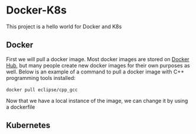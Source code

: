 # Docker-K8s

This project is a hello world for Docker and K8s

## Docker

First we will pull a docker image. Most docker images are stored on [Docker Hub](https://hub.docker.com/search?q=), but many people create new docker images for their own purposes as well. Below is an example of a command to pull a docker image with C++ programming tools installed: </br> </br>
`docker pull eclipse/cpp_gcc` </br>

Now that we have a local instance of the image, we can change it by using a dockerfile

## Kubernetes
